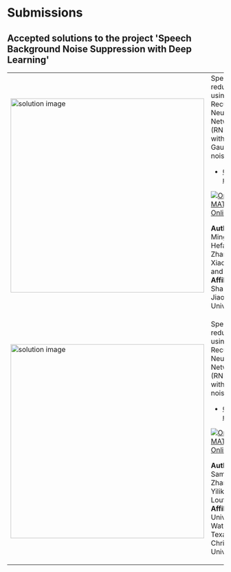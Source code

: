 # Submissions

## Accepted solutions to the project 'Speech Background Noise Suppression with Deep Learning'
<table>
<tr class="odd">
<td width ="500">
<img src="https://gist.githubusercontent.com/robertogl/e0115dc303472a9cfd52bbbc8edb7665/raw/denoiseRNN.png" alt="solution image" width="450"/>
</td>
<td width ="500">
Speech noise reduction using Recurrent Neural Network (RNN) trained with added Gaussian noise<br>
<ul>
<li><a href="https://github.com/BanmaS/MATLAB-denoise/">GitHub repository</a></li>
</ul>

[![Open in MATLAB Online](https://www.mathworks.com/images/responsive/global/open-in-matlab-online.svg)](https://matlab.mathworks.com/open/github/v1?repo=BanmaS/MATLAB-denoise)

**Author:** Mingqi Xie, Hefang Zhang, Xiaoheng Xia, and Yu Guo</br>
**Affiliation** Shanghai Jiao Tong University
</td>
</tr>
<tr class="odd">
<td width ="500">
<img src="https://gist.githubusercontent.com/robertogl/e0115dc303472a9cfd52bbbc8edb7665/raw/denoiseRNN.png" alt="solution image" width="450"/>
</td>
<td width ="500">
Speech noise reduction using Recurrent Neural Network (RNN) trained with real noise data<br>
<ul>
<li><a href="https://github.com/YilikaLoufoua/noise-suppression/">GitHub repository</a></li>
</ul>

[![Open in MATLAB Online](https://www.mathworks.com/images/responsive/global/open-in-matlab-online.svg)](https://matlab.mathworks.com/open/github/v1?repo=YilikaLoufoua/noise-suppression)

**Author:** Samantha Zhan and Yilika Loufoua</br>
**Affiliation** University of Waterloo, Texas Christian University
</td>
</tr>
</table>
